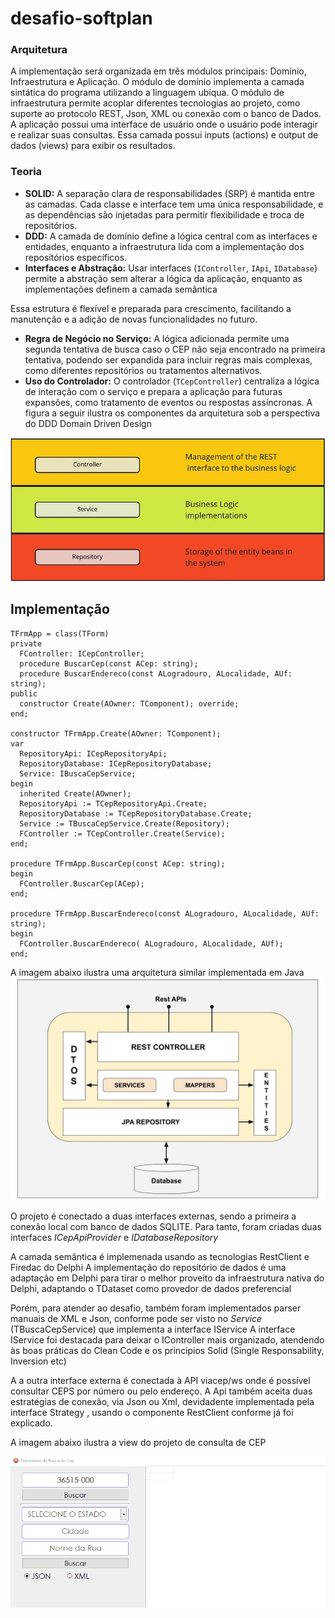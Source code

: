# desafio-softplan


### Arquitetura

A implementação será organizada em três módulos principais: Domínio, Infraestrutura e Aplicação. O módulo de domínio implementa a camada sintática do programa utilizando a linguagem ubíqua.
O módulo de infraestrutura permite acoplar diferentes tecnologias ao projeto, como suporte ao protocolo REST, Json, XML ou conexão com o banco de Dados.
A aplicação possui uma interface de usuário onde o usuário pode interagir e realizar suas consultas. Essa camada possui inputs (actions) e output de dados (views) para exibir os resultados.
### Teoria

- **SOLID:** A separação clara de responsabilidades (SRP) é mantida entre as camadas. Cada classe e interface tem uma única responsabilidade, e as dependências são injetadas para permitir flexibilidade e troca de repositórios.
- **DDD:** A camada de domínio define a lógica central com as interfaces e entidades, enquanto a infraestrutura lida com a implementação dos repositórios específicos.
- **Interfaces e Abstração:** Usar interfaces (`IController`, `IApi`, `IDatabase`) permite a abstração sem alterar a lógica da aplicação, enquanto as implementações definem a camada semântica

Essa estrutura é flexível e preparada para crescimento, facilitando a manutenção e a adição de novas funcionalidades no futuro.
- **Regra de Negócio no Serviço:** A lógica adicionada permite uma segunda tentativa de busca caso o CEP não seja encontrado na primeira tentativa, podendo ser expandida para incluir regras mais complexas, como diferentes repositórios ou tratamentos alternativos.
- **Uso do Controlador:** O controlador (`TCepController`) centraliza a lógica de interação com o serviço e prepara a aplicação para futuras expansões, como tratamento de eventos ou respostas assíncronas.
A figura a seguir ilustra os componentes da arquitetura sob a perspectiva do DDD Domain Driven Design

![](https://github.com/ricardodarocha/desafio-softplan/blob/main/arq.png?raw=true)
## Implementação

```delphi
TFrmApp = class(TForm)
private
  FController: ICepController;
  procedure BuscarCep(const ACep: string);
  procedure BuscarEndereco(const ALogradouro, ALocalidade, AUf: string);
public
  constructor Create(AOwner: TComponent); override;
end;

constructor TFrmApp.Create(AOwner: TComponent);
var
  RepositoryApi: ICepRepositoryApi;
  RepositoryDatabase: ICepRepositoryDatabase;
  Service: IBuscaCepService;
begin
  inherited Create(AOwner);
  RepositoryApi := TCepRepositoryApi.Create; 
  RepositoryDatabase := TCepRepositoryDatabase.Create; 
  Service := TBuscaCepService.Create(Repository);
  FController := TCepController.Create(Service);
end;

procedure TFrmApp.BuscarCep(const ACep: string);
begin
  FController.BuscarCep(ACep);
end;

procedure TFrmApp.BuscarEndereco(const ALogradouro, ALocalidade, AUf: string);
begin
  FController.BuscarEndereco( ALogradouro, ALocalidade, AUf);
end;

```
A imagem abaixo ilustra uma arquitetura similar implementada em Java
![](https://github.com/ricardodarocha/desafio-softplan/blob/main/ddd.png?raw=true)

O projeto é conectado a duas interfaces externas, sendo a primeira a conexão local com banco de dados SQLITE. Para tanto, foram criadas duas interfaces
*ICepApiProvider* e *IDatabaseRepository*

A camada semântica é implemenada usando as tecnologias RestClient e Firedac do Delphi
A implementação do repositório de dados é uma adaptação em Delphi para tirar o melhor proveito da infraestrutura nativa do Delphi, adaptando o TDataset como provedor de dados preferencial

Porém, para atender ao desafio, também foram implementados parser manuais de XML e Json, conforme pode ser visto no *Service* (TBuscaCepService) que implementa a interface IService
A interface IService foi destacada para deixar o IController mais organizado, atendendo às boas práticas do Clean Code e os princípios Solid (Single Responsability, Inversion etc)

A a outra interface externa é conectada à API viacep/ws onde é possível consultar CEPS por número ou pelo endereço. A Api também aceita duas estratégias de conexão, via Json ou Xml, devidadente implementada pela interface Strategy , usando o componente RestClient conforme já foi explicado.

A imagem abaixo ilustra a view do projeto de consulta de CEP

![](https://github.com/ricardodarocha/desafio-softplan/blob/main/View.gif?raw=true)
